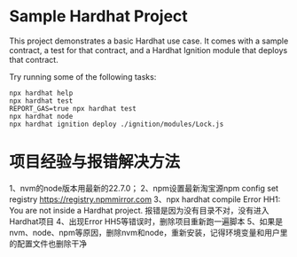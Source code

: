 # Sample Hardhat Project

This project demonstrates a basic Hardhat use case. It comes with a sample contract, a test for that contract, and a Hardhat Ignition module that deploys that contract.

Try running some of the following tasks:

```shell
npx hardhat help
npx hardhat test
REPORT_GAS=true npx hardhat test
npx hardhat node
npx hardhat ignition deploy ./ignition/modules/Lock.js

```
# 项目经验与报错解决方法
1、nvm的node版本用最新的22.7.0；
2、npm设置最新淘宝源npm config set registry https://registry.npmmirror.com
3、npx hardhat compile   Error HH1: You are not inside a Hardhat project. 报错是因为没有目录不对，没有进入Hardhat项目
4、出现Error HH5等错误时，删除项目重新跑一遍脚本
5、如果是nvm、node、npm等原因，删除nvm和node，重新安装，记得环境变量和用户里的配置文件也删除干净

